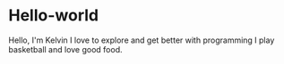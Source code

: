 # Hello-world

Hello, I'm Kelvin
 I love to explore and get better with programming
 I play basketball and love good food.
 
